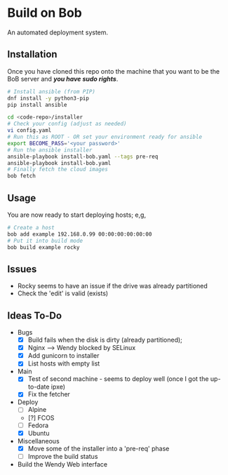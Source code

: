 # Build on Bob

An automated deployment system.

## Installation

Once you have cloned this repo onto the machine that you want to be the BoB server and ***you have sudo rights***.

```bash
# Install ansible (from PIP)
dnf install -y python3-pip
pip install ansible

cd <code-repo>/installer
# Check your config (adjust as needed)
vi config.yaml
# Run this as ROOT - OR set your environment ready for ansible
export BECOME_PASS='<your password>'
# Run the ansible installer
ansible-playbook install-bob.yaml --tags pre-req
ansible-playbook install-bob.yaml
# Finally fetch the cloud images
bob fetch
```

## Usage

You are now ready to start deploying hosts; e,g,

```bash
# Create a host
bob add example 192.168.0.99 00:00:00:00:00:00
# Put it into build mode
bob build example rocky
```

## Issues

- Rocky seems to have an issue if the drive was already partitioned
- Check the 'edit' is valid (exists)

## Ideas To-Do

- Bugs
  - [x] Build fails when the disk is dirty (already partitioned);
  - [x] Nginx --> Wendy blocked by SELinux
  - [x] Add gunicorn to installer
  - [x] List hosts with empty list

- Main
  - [x] Test of second machine - seems to deploy well (once I got the up-to-date ipxe)
  - [x] Fix the fetcher

- Deploy
  - [ ] Alpine
  - [?] FCOS
  - [ ] Fedora
  - [x] Ubuntu

- Miscellaneous
  - [x] Move some of the installer into a 'pre-req' phase
  - [ ] Improve the build status

- Build the Wendy Web interface
